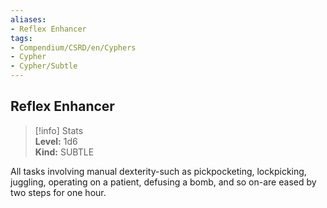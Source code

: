 ```yaml
---
aliases:
- Reflex Enhancer
tags:
- Compendium/CSRD/en/Cyphers
- Cypher
- Cypher/Subtle
---
```


  
## Reflex Enhancer  
>[!info] Stats  
> **Level:** 1d6  
> **Kind:** SUBTLE
  
All tasks involving manual dexterity-such as pickpocketing, lockpicking, juggling, operating on a patient, defusing a bomb, and so on-are eased by two steps for one hour.